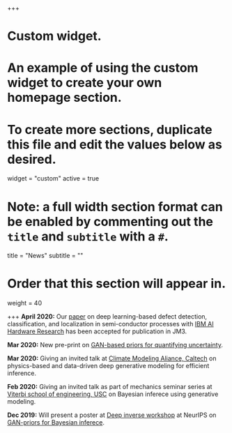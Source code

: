 +++
# Custom widget.
# An example of using the custom widget to create your own homepage section.
# To create more sections, duplicate this file and edit the values below as desired.
widget = "custom"
active = true

# Note: a full width section format can be enabled by commenting out the `title` and `subtitle` with a `#`.
title = "News"
subtitle = ""

# Order that this section will appear in.
weight = 40

+++
**April 2020:** Our [paper](https://www.spiedigitallibrary.org/journals/Journal-of-MicroNanolithography-MEMS-and-MOEMS/volume-19/issue-2/024801/Deep-learning-based-detection-classification-and-localization-of-defects-in/10.1117/1.JMM.19.2.024801.short) on deep learning-based defect detection, classification, and localization in semi-conductor processes with [IBM AI Hardware Research](https://www.research.ibm.com/artificial-intelligence/ai-hardware-center/) has been accepted for publication in JM3.

**Mar 2020:** New pre-print on [GAN-based priors for quantifying uncertainty](https://arxiv.org/abs/2003.12597).

**Mar 2020:** Giving an invited talk at [Climate Modeling Aliance, Caltech](https://clima.caltech.edu/) on physics-based and data-driven deep generative modeling for efficient inference.

**Feb 2020:** Giving an invited talk as part of mechanics seminar series at [Viterbi school of engineering, USC](https://viterbischool.usc.edu/) on Bayesian inferece using generative modeling. 

**Dec 2019:** Will present a poster at [Deep inverse workshop](https://deep-inverse.org/) at NeurIPS on [GAN-priors for Bayesian inferece](https://openreview.net/pdf?id=HJlL2Q2qLS).

